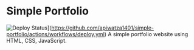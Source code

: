 # Simple Portfolio
![Deploy Status](https://github.com/apiwatza1401/simple-portfolio/actions/workflows/deploy.yml/badge.svg)](https://github.com/apiwatza1401/simple-portfolio/actions/workflows/deploy.yml)
A simple portfolio website using HTML, CSS, JavaScript.
